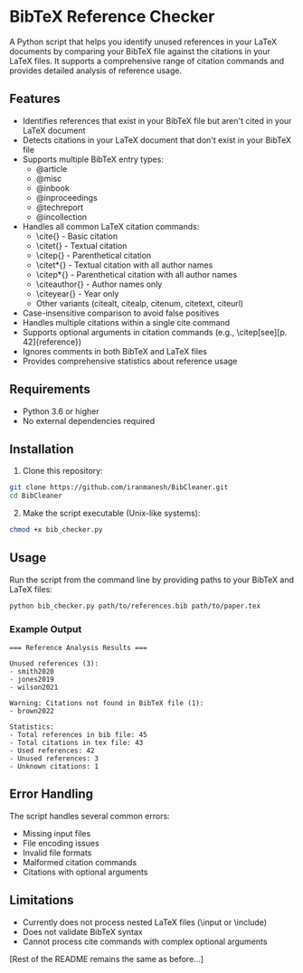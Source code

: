 # BibTeX Reference Checker

A Python script that helps you identify unused references in your LaTeX documents by comparing your BibTeX file against the citations in your LaTeX files. It supports a comprehensive range of citation commands and provides detailed analysis of reference usage.

## Features

- Identifies references that exist in your BibTeX file but aren't cited in your LaTeX document
- Detects citations in your LaTeX document that don't exist in your BibTeX file
- Supports multiple BibTeX entry types:
  - @article
  - @misc
  - @inbook
  - @inproceedings
  - @techreport
  - @incollection
- Handles all common LaTeX citation commands:
  - \cite{} - Basic citation
  - \citet{} - Textual citation
  - \citep{} - Parenthetical citation
  - \citet*{} - Textual citation with all author names
  - \citep*{} - Parenthetical citation with all author names
  - \citeauthor{} - Author names only
  - \citeyear{} - Year only
  - Other variants (citealt, citealp, citenum, citetext, citeurl)
- Case-insensitive comparison to avoid false positives
- Handles multiple citations within a single cite command
- Supports optional arguments in citation commands (e.g., \citep[see][p. 42]{reference})
- Ignores comments in both BibTeX and LaTeX files
- Provides comprehensive statistics about reference usage

## Requirements

- Python 3.6 or higher
- No external dependencies required

## Installation

1. Clone this repository:
```bash
git clone https://github.com/iranmanesh/BibCleaner.git
cd BibCleaner
```

2. Make the script executable (Unix-like systems):
```bash
chmod +x bib_checker.py
```

## Usage

Run the script from the command line by providing paths to your BibTeX and LaTeX files:

```bash
python bib_checker.py path/to/references.bib path/to/paper.tex
```

### Example Output

```
=== Reference Analysis Results ===

Unused references (3):
- smith2020
- jones2019
- wilson2021

Warning: Citations not found in BibTeX file (1):
- brown2022

Statistics:
- Total references in bib file: 45
- Total citations in tex file: 43
- Used references: 42
- Unused references: 3
- Unknown citations: 1
```

## Error Handling

The script handles several common errors:
- Missing input files
- File encoding issues
- Invalid file formats
- Malformed citation commands
- Citations with optional arguments

## Limitations

- Currently does not process nested LaTeX files (\input or \include)
- Does not validate BibTeX syntax
- Cannot process cite commands with complex optional arguments

[Rest of the README remains the same as before...]
